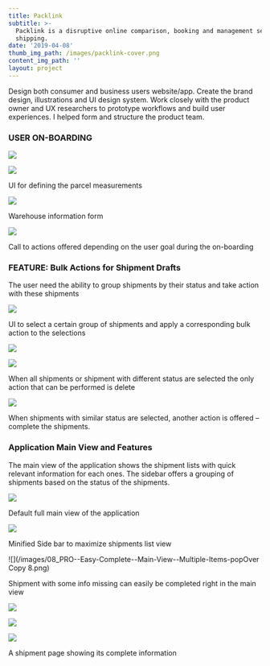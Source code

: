 ```yaml
---
title: Packlink
subtitle: >-
  Packlink is a disruptive online comparison, booking and management service for
  shipping.
date: '2019-04-08'
thumb_img_path: /images/packlink-cover.png
content_img_path: ''
layout: project
---
```



Design both consumer and business users website/app. Create the brand design, illustrations and UI design system. Work closely with the product owner and UX researchers to prototype workflows and build user experiences. I helped form and structure the product team.

### USER ON-BOARDING

![](/images/02_PRO--New-Features--On-boarding--Parcel-Pre-filled--Tooltip.png)

![](/images/03_PRO--New-Features--On-boarding--Parcel-Pre-filled.png)

UI for defining the parcel measurements



![](/images/05_PRO--New-Features--On-boarding--Warehouse-ShortForm.png)

Warehouse information form



![](/images/04_PRO--New-Features--On-boarding--Ready-to-Ship.png)

Call to actions offered depending on the user goal during the on-boarding



### FEATURE: Bulk Actions for Shipment Drafts

The user need the ability to group shipments by their status and take action with these shipments

![](/images/00_PRO--Easy-Complete--Draft--Sub-Status--PopOver.png)

UI to select a certain group of shipments and apply a corresponding bulk action to the selections



![](/images/01_PRO--Easy-Complete--Draft--Selected-All.png)

![](/images/02_PRO--Easy-Complete--Draft--Selected-Mix-Status.png)

When all shipments or shipment with different status are selected the only action that can be performed is delete



![](/images/03_PRO--Easy-Complete--Draft--Selected-Ready-to-Process.png)

When shipments with similar status are selected, another action is offered – complete the shipments.



### Application Main View and Features

The main view of the application shows the shipment lists with quick relevant information for each ones. The sidebar offers a grouping of shipments based on the status of the shipments.

![](/images/00_PRO--Easy-Complete--Main-View.png)

Default full main view of the application



![](/images/01_PRO--Easy-Complete--Main-View-Folded.png)

Minified Side bar to maximize shipments list view



![](/images/08_PRO--Easy-Complete--Main-View--Multiple-Items-popOver Copy 8.png)

Shipment with some info missing can easily be completed right in the main view

![](/images/07_PRO--Easy-Complete--Main-View--Multiple-Items-02.png)

![](/images/05_PRO--Easy-Complete--Main-View--Multi-Parcel-PopOver.png)

![](/images/12_PRO--Shipment-Details.png)

A shipment page showing its complete information
